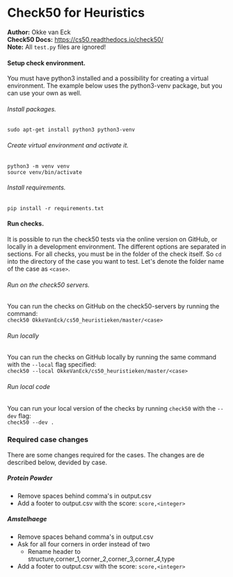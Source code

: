 # Check50 for Heuristics
**Author:** Okke van Eck  
**Check50 Docs:** https://cs50.readthedocs.io/check50/  
**Note:** All `test.py` files are ignored!  

#### Setup check environment.
You must have python3 installed and a possibility for creating a virtual
environment. The example below uses the python3-venv package, but you can use
your own as well.

###### Install packages.
`sudo apt-get install python3 python3-venv`

###### Create virtual environment and activate it.
```shell script
python3 -m venv venv
source venv/bin/activate
```

###### Install requirements.
`pip install -r requirements.txt`


#### Run checks.
It is possible to run the check50 tests via the online version on GitHub, or
locally in a development environment. The different options are separated in 
sections. For all checks, you must be in the folder of the check itself. So
`cd` into the directory of the case you want to test. Let's
denote the folder name of the case as `<case>`.    

###### Run on the check50 servers.
You can run the checks on GitHub on the check50-servers by running the command:  
`check50 OkkeVanEck/cs50_heuristieken/master/<case>`

###### Run locally
You can run the checks on GitHub locally by running the same command with the
`--local` flag specified:  
`check50 --local OkkeVanEck/cs50_heuristieken/master/<case>`

###### Run local code
You can run your local version of the checks by running `check50` with the 
`--dev` flag:  
`check50 --dev .`


### Required case changes
There are some changes required for the cases. The changes are de described 
below, devided by case.

##### Protein Powder
- Remove spaces behind comma's in output.csv
- Add a footer to output.csv with the score: `score,<integer>`

##### Amstelhaege
- Remove spaces behand comma's in output.csv
- Ask for all four corners in order instead of two
    - Rename header to structure,corner_1,corner_2,corner_3,corner_4,type
- Add a footer to output.csv with the score: `score,<integer>`
